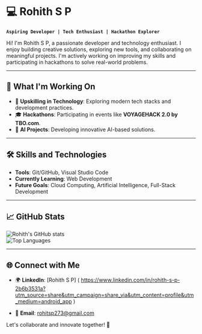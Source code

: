 
# 💻 Rohith S P  

**`Aspiring Developer | Tech Enthusiast | Hackathon Explorer`**  

Hi! I'm Rohith S P, a passionate developer and technology enthusiast. I enjoy building creative solutions, exploring new tools, and collaborating on meaningful projects. I'm actively working on improving my skills and participating in hackathons to solve real-world problems.  

---

## 🌟 What I'm Working On  

- 🚀 **Upskilling in Technology**: Exploring modern tech stacks and development practices.  
- 🎓 **Hackathons**: Participating in events like **VOYAGEHACK 2.0 by TBO.com**.  
- 🤖 **AI Projects**: Developing innovative AI-based solutions.  

---

## 🛠️ Skills and Technologies  

- **Tools**: Git/GitHub, Visual Studio Code  
- **Currently Learning**: Web Development  
- **Future Goals**: Cloud Computing, Artificial Intelligence, Full-Stack Development  

---

## 📈 GitHub Stats  

![Rohith's GitHub stats](https://github-readme-stats.vercel.app/api?username=Rohit273&show_icons=true&theme=radical)  
![Top Languages](https://github-readme-stats.vercel.app/api/top-langs/?username=Rohit273&layout=compact&theme=radical)  

---

## 🌐 Connect with Me  

- 🌍 **LinkedIn**: [Rohith S P]
( https://www.linkedin.com/in/rohith-s-p-2b6b3531a?utm_source=share&utm_campaign=share_via&utm_content=profile&utm_medium=android_app )

- 💬 **Email**: rohitsp273@gmail.com

Let's collaborate and innovate together! 🚀